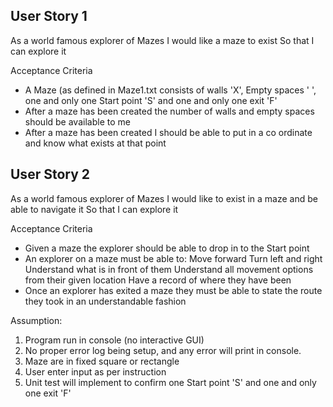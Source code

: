 User Story 1
------------
As a world famous explorer of Mazes I would like a maze to exist
So that I can explore it

Acceptance Criteria

* A Maze (as defined in Maze1.txt consists of walls 'X', Empty spaces ' ', one and only one Start point 'S' and one and only one exit 'F'
* After a maze has been created the number of walls and empty spaces should be available to me
* After a maze has been created I should be able to put in a co ordinate and know what exists at that point

User Story 2
------------

As a world famous explorer of Mazes I would like to exist in a maze and be able to navigate it
So that I can explore it

Acceptance Criteria

* Given a maze the explorer should be able to drop in to the Start point
* An explorer on a maze must be able to:
    Move forward
    Turn left and right
    Understand what is in front of them
    Understand all movement options from their given location
    Have a record of where they have been
* Once an explorer has exited a maze they must be able to state the route they took in an understandable fashion


Assumption:

1. Program run in console (no interactive GUI)
2. No proper error log being setup, and any error will print in console.
3. Maze are in fixed square or rectangle
4. User enter input as per instruction
5. Unit test will implement to confirm one Start point 'S' and one and only one exit 'F'
